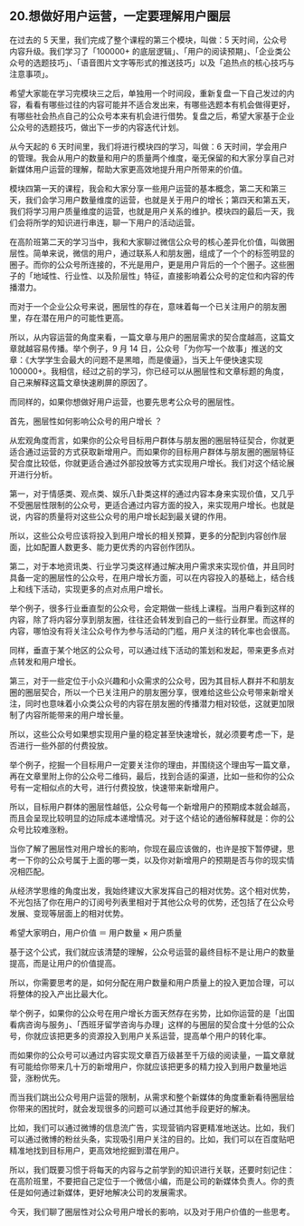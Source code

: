 ## 20.想做好用户运营，一定要理解用户圈层
在过去的 5 天里，我们完成了整个课程的第三个模块，叫做：5 天时间，公众号内容升级。我们学习了「100000+ 的底层逻辑」、「用户的阅读预期」、「企业类公众号的选题技巧」、「语音图片文字等形式的推送技巧」以及「追热点的核心技巧与注意事项」。


希望大家能在学习完模块三之后，单独用一个时间段，重新复盘一下自己发过的内容，看看有哪些过往的内容可能并不适合发出来，有哪些选题本有机会做得更好，有哪些社会热点自己的公众号本来有机会进行借势。复盘之后，希望大家基于企业公众号的选题技巧，做出下一步的内容迭代计划。


从今天起的 6 天时间里，我们将进行模块四的学习，叫做：6 天时间，学会用户的管理。我会从用户的数量和用户的质量两个维度，毫无保留的和大家分享自己对新媒体用户运营的理解，帮助大家更高效地提升用户所带来的价值。


模块四第一天的课程，我会和大家分享一些用户运营的基本概念，第二天和第三天，我们会学习用户数量维度的运营，也就是关于用户的增长；第四天和第五天，我们将学习用户质量维度的运营，也就是用户关系的维护。模块四的最后一天，我们会将所学的知识进行串连，聊一下用户的活动运营。


在高阶班第二天的学习当中，我和大家聊过微信公众号的核心差异化价值，叫做圈层性。简单来说，微信的用户，通过联系人和朋友圈，组成了一个个的标签明显的圈子。而你的公众号所连接的，不光是用户，更是用户背后的一个个圈子。这些圈子的「地域性、行业性、以及阶层性」特征，直接影响着公众号的定位和内容的传播潜力。


而对于一个企业公众号来说，圈层性的存在，意味着每一个已关注用户的朋友圈里，存在潜在用户的可能性更高。


所以，从内容运营的角度来看，一篇文章与用户的圈层需求的契合度越高，这篇文章就越容易传播。举个例子，9 月 14 日，公众号「为你写一个故事」推送的文章：《大学学生会最大的问题不是黑暗，而是傻逼》，当天上午便快速实现 100000+。我相信，经过之前的学习，你已经可以从圈层性和文章标题的角度，自己来解释这篇文章快速刷屏的原因了。


而同样的，如果你想做好用户运营，也要先思考公众号的圈层性。


首先，圈层性如何影响公众号的用户增长 ？


从宏观角度而言，如果你的公众号目标用户群体与朋友圈的圈层特征契合，你就更适合通过运营的方式获取新增用户。而如果你的目标用户群体与朋友圈的圈层特征契合度比较低，你就更适合通过外部投放等方式实现用户增长。我们对这个结论展开进行分析。


第一，对于情感类、观点类、娱乐八卦类这样的通过内容本身来实现价值，又几乎不受圈层性限制的公众号，更适合通过内容方面的投入，来实现用户增长。也就是说，内容的质量将对这些公众号的用户增长起到最关键的作用。


所以，这些公众号应该将投入到用户增长的相关预算，更多的分配到内容创作层面，比如配置人数更多、能力更优秀的内容创作团队。


第二，对于本地资讯类、行业学习类这样通过解决用户需求来实现价值，并且同时具备一定的圈层性的公众号，在用户增长方面，可以在内容投入的基础上，结合线上和线下活动，实现更多的点对点用户增长。


举个例子，很多行业垂直型的公众号，会定期做一些线上课程。当用户看到这样的内容，除了将内容分享到朋友圈，往往还会转发到自己的一些行业群里。而这样的内容，哪怕没有将关注公众号作为参与活动的门槛，用户关注的转化率也会很高。


同样，垂直于某个地区的公众号，可以通过线下活动的策划和发起，带来更多点对点转发和用户增长。


第三，对于一些定位于小众兴趣和小众需求的公众号，因为其目标人群并不和朋友圈的圈层契合，所以一个已关注用户的朋友圈分享，很难给这些公众号带来新增关注，同时也意味着小众类公众号的内容在朋友圈的传播潜力相对较低，这就更加限制了内容所能带来的用户增长量。


所以，这些公众号如果想实现用户量的稳定甚至快速增长，就必须要考虑一下，是否进行一些外部的付费投放。


举个例子，挖掘一个目标用户一定要关注你的理由，并围绕这个理由写一篇文章，再在文章里附上你的公众号二维码，最后，找到合适的渠道，比如一些和你的公众号有一定相似点的大号，进行付费投放，快速带来新增用户。


所以，目标用户群体的圈层性越低，公众号每一个新增用户的预期成本就会越高，而且会呈现比较明显的边际成本递增情况。对于这个结论的通俗解释就是：你的公众号比较难涨粉。


当你了解了圈层性对用户增长的影响，你现在最应该做的，也许是按下暂停键，思考一下你的公众号属于上面的哪一类，以及你对新增用户的预期是否与你的现实情况相匹配。


从经济学思维的角度出发，我始终建议大家发挥自己的相对优势。这个相对优势，不光包括了你在用户的订阅号列表里相对于其他公众号的优势，还包括了在公众号发展、变现等层面上的相对优势。


希望大家明白，用户价值 ＝ 用户数量 × 用户质量


基于这个公式，我们就应该清楚的理解，公众号运营的最终目标不是让用户的数量提高，而是让用户的价值提高。


所以，你需要思考的是，如何分配在用户数量和用户质量上的投入更加合理，可以将整体的投入产出比最大化。


举个例子，如果你的公众号在用户增长方面天然存在劣势，比如你运营的是「出国看病咨询与服务」、「西班牙留学咨询与办理」这样的与圈层的契合度十分低的公众号，你就应该把更多的资源投入到用户关系运营，提高单个用户的转化率。


而如果你的公众号可以通过内容实现文章百万级甚至千万级的阅读量，一篇文章就有可能给你带来几十万的新增用户，你就应该把更多的精力投入到用户数量地运营，涨粉优先。


而当我们跳出公众号用户运营的限制，从需求和整个新媒体的角度重新看待圈层给你带来的困扰时，就会发现很多的问题可以通过其他手段更好的解决。


比如，我们可以通过微博的信息流广告，实现营销内容更精准地送达。比如，我们可以通过微博的粉丝头条，实现吸引用户关注的目的。比如，我们可以在百度贴吧精准地找到目标用户，更高效地挖掘到潜在用户。


所以，我们既要习惯于将每天的内容与之前学到的知识进行关联，还要时刻记住：在高阶班里，不要把自己定位于一个微信小编，而是公司的新媒体负责人。你的责任是如何通过新媒体，更好地解决公司的发展需求。


今天，我们聊了圈层性对公众号用户增长的影响，以及对于用户价值的一些思考。

